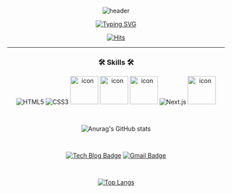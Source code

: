 <div align="center">

![header](https://capsule-render.vercel.app/api?type=waving&color=auto&height=240&section=header&text=One's%20Github&fontSize=90)

<div align="center">
  
<!-- <img width="80%" src="https://velog.velcdn.com/images/everyone_joy/post/a50524a9-3acc-49d3-88cb-a31d209b4645/image.gif"/>
</div>
 -->
[![Typing SVG](https://readme-typing-svg.demolab.com?font=Abril+Fatface&size=28&pause=1000&color=137934&center=true&vCenter=true&width=435&lines=Hello!+I'm+Choi+Won+Hee👋;WELCOME!!🏖)](https://git.io/typing-svg)

[![Hits](https://hits.seeyoufarm.com/api/count/incr/badge.svg?url=https%3A%2F%2Fgithub.com%2Fwonny2&count_bg=%237FD579&title_bg=%23125A0D&icon=&icon_color=%23E7E7E7&title=hits&edge_flat=false)](https://hits.seeyoufarm.com)

---
<!-- 
  <div stlye="display:flex; flex-direction:row;">
     <img src="https://techstack-generator.vercel.app/js-icon.svg" alt="icon" width="65" height="65" />
     <img src="https://techstack-generator.vercel.app/ts-icon.svg" alt="icon" width="65" height="65" />
     <img src="https://techstack-generator.vercel.app/react-icon.svg" alt="icon" width="65" height="65" />
     <img src="https://techstack-generator.vercel.app/graphql-icon.svg" alt="icon" width="65" height="65" />
  </div> -->
  

<!-- ![GraphQL](https://img.shields.io/badge/GraphQL.js-E10098.svg?&style=for-the-badge&logo=GraphQL.js&logoColor=white) -->
<!-- ![JavaScript](https://img.shields.io/badge/Javascript-F7DF1E.svg?&style=for-the-badge&logo=JavaScript&logoColor=white) -->
<!-- ![TypeScript](https://img.shields.io/badge/TypeScript-3178C6.svg?&style=for-the-badge&logo=TypeScript&logoColor=white) -->
<!-- ![React](https://img.shields.io/badge/React-61DAFB.svg?&style=for-the-badge&logo=React&logoColor=white) -->


  
<div stlye="display:flex; flex-direction:row;" align="center">
  
 ### 🛠 Skills 🛠
  
  ![HTML5](https://img.shields.io/badge/Html-E34F26.svg?&style=for-the-badge&logo=HTML5&logoColor=white)
  ![CSS3](https://img.shields.io/badge/CSS-1572B6.svg?&style=for-the-badge&logo=CSS3&logoColor=white)
  <img src="https://techstack-generator.vercel.app/js-icon.svg" alt="icon" width="65" height="65" /> 
  <img src="https://techstack-generator.vercel.app/ts-icon.svg" alt="icon" width="65" height="65" /> 
  <img src="https://techstack-generator.vercel.app/react-icon.svg" alt="icon" width="65" height="65" />
  ![Next.js](https://img.shields.io/badge/Next.js-000000.svg?&style=for-the-badge&logo=Next.js&logoColor=white)
  <img src="https://techstack-generator.vercel.app/graphql-icon.svg" alt="icon" width="65" height="65" />
  
</div>

<br />

![Anurag's GitHub stats](https://github-readme-stats.vercel.app/api?username=wonny2&show_icons=true&bg_color=00000000)

  
<br />

[![Tech Blog Badge](http://img.shields.io/badge/-Tech%20blog-black?style=flat-square&logo=github&link=https://soo-vely-dev.tistory.com/)]([https://soo-vely-dev.tistory.com/](https://velog.io/@everyone_joy))
[![Gmail Badge](https://img.shields.io/badge/Gmail-d14836?style=flat-square&logo=Gmail&logoColor=white&link=mailto:kimsh1691@gmail.com)](mailto:onehee2choi@gmail.com)
  
  
<br />
  
[![Top Langs](https://github-readme-stats.vercel.app/api/top-langs/?username=wonny2&layout=compact&theme=solarized-light&langs_count=3)](https://github.com/anuraghazra/github-readme-stats)

</div>

